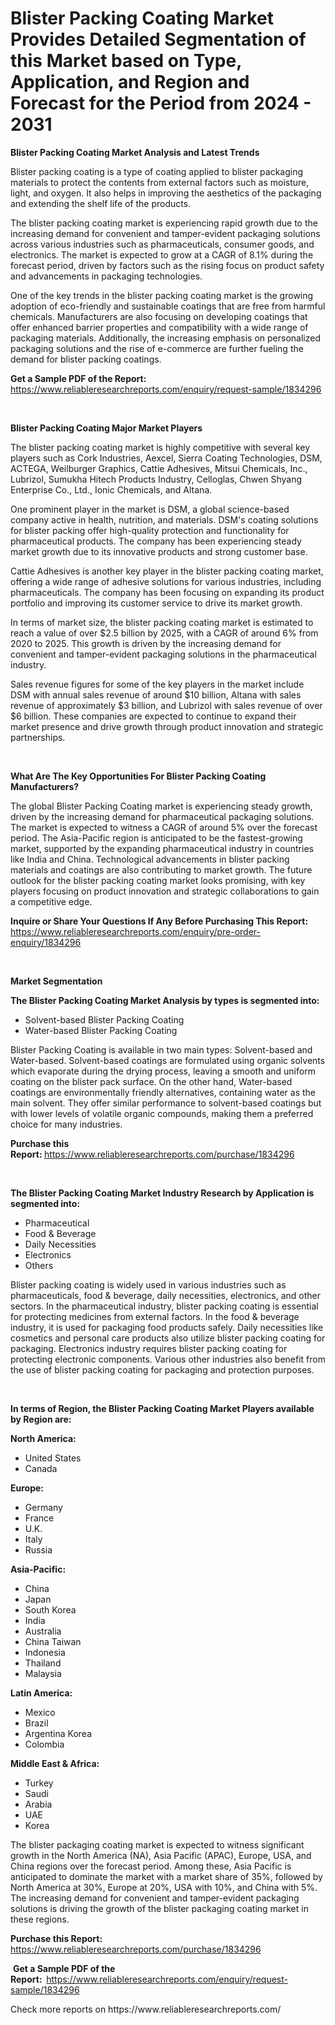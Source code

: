 <p><h1>Blister Packing Coating Market Provides Detailed Segmentation of this Market based on Type, Application, and Region and Forecast for the Period from 2024 - 2031</h1></p><p><strong>Blister Packing Coating Market Analysis and Latest Trends</strong></p>
<p><p>Blister packing coating is a type of coating applied to blister packaging materials to protect the contents from external factors such as moisture, light, and oxygen. It also helps in improving the aesthetics of the packaging and extending the shelf life of the products.</p><p>The blister packing coating market is experiencing rapid growth due to the increasing demand for convenient and tamper-evident packaging solutions across various industries such as pharmaceuticals, consumer goods, and electronics. The market is expected to grow at a CAGR of 8.1% during the forecast period, driven by factors such as the rising focus on product safety and advancements in packaging technologies.</p><p>One of the key trends in the blister packing coating market is the growing adoption of eco-friendly and sustainable coatings that are free from harmful chemicals. Manufacturers are also focusing on developing coatings that offer enhanced barrier properties and compatibility with a wide range of packaging materials. Additionally, the increasing emphasis on personalized packaging solutions and the rise of e-commerce are further fueling the demand for blister packing coatings.</p></p>
<p><strong>Get a Sample PDF of the Report:&nbsp;</strong> <a href="https://www.reliableresearchreports.com/enquiry/request-sample/1834296">https://www.reliableresearchreports.com/enquiry/request-sample/1834296</a></p>
<p>&nbsp;</p>
<p><strong>Blister Packing Coating Major Market Players</strong></p>
<p><p>The blister packing coating market is highly competitive with several key players such as Cork Industries, Aexcel, Sierra Coating Technologies, DSM, ACTEGA, Weilburger Graphics, Cattie Adhesives, Mitsui Chemicals, Inc., Lubrizol, Sumukha Hitech Products Industry, Celloglas, Chwen Shyang Enterprise Co., Ltd., Ionic Chemicals, and Altana.</p><p>One prominent player in the market is DSM, a global science-based company active in health, nutrition, and materials. DSM's coating solutions for blister packing offer high-quality protection and functionality for pharmaceutical products. The company has been experiencing steady market growth due to its innovative products and strong customer base.</p><p>Cattie Adhesives is another key player in the blister packing coating market, offering a wide range of adhesive solutions for various industries, including pharmaceuticals. The company has been focusing on expanding its product portfolio and improving its customer service to drive its market growth.</p><p>In terms of market size, the blister packing coating market is estimated to reach a value of over $2.5 billion by 2025, with a CAGR of around 6% from 2020 to 2025. This growth is driven by the increasing demand for convenient and tamper-evident packaging solutions in the pharmaceutical industry.</p><p>Sales revenue figures for some of the key players in the market include DSM with annual sales revenue of around $10 billion, Altana with sales revenue of approximately $3 billion, and Lubrizol with sales revenue of over $6 billion. These companies are expected to continue to expand their market presence and drive growth through product innovation and strategic partnerships.</p></p>
<p>&nbsp;</p>
<p><strong>What Are The Key Opportunities For Blister Packing Coating Manufacturers?</strong></p>
<p><p>The global Blister Packing Coating market is experiencing steady growth, driven by the increasing demand for pharmaceutical packaging solutions. The market is expected to witness a CAGR of around 5% over the forecast period. The Asia-Pacific region is anticipated to be the fastest-growing market, supported by the expanding pharmaceutical industry in countries like India and China. Technological advancements in blister packing materials and coatings are also contributing to market growth. The future outlook for the blister packing coating market looks promising, with key players focusing on product innovation and strategic collaborations to gain a competitive edge.</p></p>
<p><strong>Inquire or Share Your Questions If Any Before Purchasing This Report:</strong> <a href="https://www.reliableresearchreports.com/enquiry/pre-order-enquiry/1834296">https://www.reliableresearchreports.com/enquiry/pre-order-enquiry/1834296</a></p>
<p>&nbsp;</p>
<p><strong>Market Segmentation</strong></p>
<p><strong>The Blister Packing Coating Market Analysis by types is segmented into:</strong></p>
<p><ul><li>Solvent-based Blister Packing Coating</li><li>Water-based Blister Packing Coating</li></ul></p>
<p><p>Blister Packing Coating is available in two main types: Solvent-based and Water-based. Solvent-based coatings are formulated using organic solvents which evaporate during the drying process, leaving a smooth and uniform coating on the blister pack surface. On the other hand, Water-based coatings are environmentally friendly alternatives, containing water as the main solvent. They offer similar performance to solvent-based coatings but with lower levels of volatile organic compounds, making them a preferred choice for many industries.</p></p>
<p><strong>Purchase this Report:&nbsp;</strong><a href="https://www.reliableresearchreports.com/purchase/1834296">https://www.reliableresearchreports.com/purchase/1834296</a></p>
<p>&nbsp;</p>
<p><strong>The Blister Packing Coating Market Industry Research by Application is segmented into:</strong></p>
<p><ul><li>Pharmaceutical</li><li>Food & Beverage</li><li>Daily Necessities</li><li>Electronics</li><li>Others</li></ul></p>
<p><p>Blister packing coating is widely used in various industries such as pharmaceuticals, food & beverage, daily necessities, electronics, and other sectors. In the pharmaceutical industry, blister packing coating is essential for protecting medicines from external factors. In the food & beverage industry, it is used for packaging food products safely. Daily necessities like cosmetics and personal care products also utilize blister packing coating for packaging. Electronics industry requires blister packing coating for protecting electronic components. Various other industries also benefit from the use of blister packing coating for packaging and protection purposes.</p></p>
<p>&nbsp;</p>
<p><strong>In terms of Region, the Blister Packing Coating Market Players available by Region are:</strong></p>
<p>
    <p> <strong> North America: </strong>
        <ul>
            <li>United States</li>
            <li>Canada</li>
        </ul>
        </p> 
    <p> <strong> Europe: </strong>
        <ul>
            <li>Germany</li>
            <li>France</li>
            <li>U.K.</li>
            <li>Italy</li>
            <li>Russia</li>
        </ul>
        </p> 
    <p> <strong> Asia-Pacific: </strong>
        <ul>
            <li>China</li>
            <li>Japan</li>
            <li>South Korea</li>
            <li>India</li>
            <li>Australia</li>
            <li>China Taiwan</li>
            <li>Indonesia</li>
            <li>Thailand</li>
            <li>Malaysia</li>
        </ul>
        </p> 
    <p> <strong> Latin America: </strong>
        <ul>
            <li>Mexico</li>
            <li>Brazil</li>
            <li>Argentina Korea</li>
            <li>Colombia</li>
        </ul>
        </p> 
    <p> <strong> Middle East & Africa: </strong>
        <ul>
            <li>Turkey</li>
            <li>Saudi</li>
            <li>Arabia</li>
            <li>UAE</li>
            <li>Korea</li>
        </ul>
    </p>
    </p>
<p><p>The blister packaging coating market is expected to witness significant growth in the North America (NA), Asia Pacific (APAC), Europe, USA, and China regions over the forecast period. Among these, Asia Pacific is anticipated to dominate the market with a market share of 35%, followed by North America at 30%, Europe at 20%, USA with 10%, and China with 5%. The increasing demand for convenient and tamper-evident packaging solutions is driving the growth of the blister packaging coating market in these regions.</p></p>
<p><strong>Purchase this Report: </strong><a href="https://www.reliableresearchreports.com/purchase/1834296">https://www.reliableresearchreports.com/purchase/1834296</a></p>
<p>&nbsp;<strong>Get a Sample PDF of the Report:&nbsp;&nbsp;</strong><a href="https://www.reliableresearchreports.com/enquiry/request-sample/1834296">https://www.reliableresearchreports.com/enquiry/request-sample/1834296</a></p>
<p><strong></strong></p>
<p>Check more reports on https://www.reliableresearchreports.com/</p>